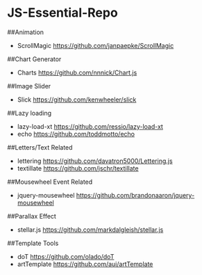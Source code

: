 JS-Essential-Repo
=================

##Animation

- ScrollMagic https://github.com/janpaepke/ScrollMagic


##Chart Generator

- Charts https://github.com/nnnick/Chart.js



##Image Slider

- Slick https://github.com/kenwheeler/slick




##Lazy loading 

- lazy-load-xt https://github.com/ressio/lazy-load-xt
- echo https://github.com/toddmotto/echo


##Letters/Text Related

- lettering https://github.com/davatron5000/Lettering.js
- textillate https://github.com/jschr/textillate

##Mousewheel Event Related

- jquery-mousewheel https://github.com/brandonaaron/jquery-mousewheel

##Parallax Effect

- stellar.js https://github.com/markdalgleish/stellar.js

##Template Tools

- doT https://github.com/olado/doT
- artTemplate https://github.com/aui/artTemplate

